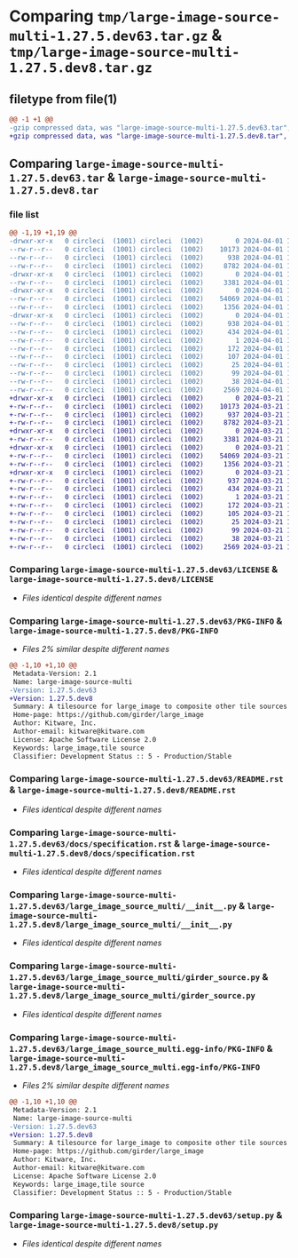 # Comparing `tmp/large-image-source-multi-1.27.5.dev63.tar.gz` & `tmp/large-image-source-multi-1.27.5.dev8.tar.gz`

## filetype from file(1)

```diff
@@ -1 +1 @@
-gzip compressed data, was "large-image-source-multi-1.27.5.dev63.tar", last modified: Mon Apr  1 15:30:09 2024, max compression
+gzip compressed data, was "large-image-source-multi-1.27.5.dev8.tar", last modified: Thu Mar 21 13:11:13 2024, max compression
```

## Comparing `large-image-source-multi-1.27.5.dev63.tar` & `large-image-source-multi-1.27.5.dev8.tar`

### file list

```diff
@@ -1,19 +1,19 @@
-drwxr-xr-x   0 circleci  (1001) circleci  (1002)        0 2024-04-01 15:30:09.504470 large-image-source-multi-1.27.5.dev63/
--rw-r--r--   0 circleci  (1001) circleci  (1002)    10173 2024-04-01 15:30:09.000000 large-image-source-multi-1.27.5.dev63/LICENSE
--rw-r--r--   0 circleci  (1001) circleci  (1002)      938 2024-04-01 15:30:09.504470 large-image-source-multi-1.27.5.dev63/PKG-INFO
--rw-r--r--   0 circleci  (1001) circleci  (1002)     8782 2024-04-01 15:30:09.000000 large-image-source-multi-1.27.5.dev63/README.rst
-drwxr-xr-x   0 circleci  (1001) circleci  (1002)        0 2024-04-01 15:30:09.504470 large-image-source-multi-1.27.5.dev63/docs/
--rw-r--r--   0 circleci  (1001) circleci  (1002)     3381 2024-04-01 15:27:06.000000 large-image-source-multi-1.27.5.dev63/docs/specification.rst
-drwxr-xr-x   0 circleci  (1001) circleci  (1002)        0 2024-04-01 15:30:09.504470 large-image-source-multi-1.27.5.dev63/large_image_source_multi/
--rw-r--r--   0 circleci  (1001) circleci  (1002)    54069 2024-04-01 15:27:06.000000 large-image-source-multi-1.27.5.dev63/large_image_source_multi/__init__.py
--rw-r--r--   0 circleci  (1001) circleci  (1002)     1356 2024-04-01 15:27:06.000000 large-image-source-multi-1.27.5.dev63/large_image_source_multi/girder_source.py
-drwxr-xr-x   0 circleci  (1001) circleci  (1002)        0 2024-04-01 15:30:09.504470 large-image-source-multi-1.27.5.dev63/large_image_source_multi.egg-info/
--rw-r--r--   0 circleci  (1001) circleci  (1002)      938 2024-04-01 15:30:09.000000 large-image-source-multi-1.27.5.dev63/large_image_source_multi.egg-info/PKG-INFO
--rw-r--r--   0 circleci  (1001) circleci  (1002)      434 2024-04-01 15:30:09.000000 large-image-source-multi-1.27.5.dev63/large_image_source_multi.egg-info/SOURCES.txt
--rw-r--r--   0 circleci  (1001) circleci  (1002)        1 2024-04-01 15:30:09.000000 large-image-source-multi-1.27.5.dev63/large_image_source_multi.egg-info/dependency_links.txt
--rw-r--r--   0 circleci  (1001) circleci  (1002)      172 2024-04-01 15:30:09.000000 large-image-source-multi-1.27.5.dev63/large_image_source_multi.egg-info/entry_points.txt
--rw-r--r--   0 circleci  (1001) circleci  (1002)      107 2024-04-01 15:30:09.000000 large-image-source-multi-1.27.5.dev63/large_image_source_multi.egg-info/requires.txt
--rw-r--r--   0 circleci  (1001) circleci  (1002)       25 2024-04-01 15:30:09.000000 large-image-source-multi-1.27.5.dev63/large_image_source_multi.egg-info/top_level.txt
--rw-r--r--   0 circleci  (1001) circleci  (1002)       99 2024-04-01 15:27:06.000000 large-image-source-multi-1.27.5.dev63/pyproject.toml
--rw-r--r--   0 circleci  (1001) circleci  (1002)       38 2024-04-01 15:30:09.504470 large-image-source-multi-1.27.5.dev63/setup.cfg
--rw-r--r--   0 circleci  (1001) circleci  (1002)     2569 2024-04-01 15:27:06.000000 large-image-source-multi-1.27.5.dev63/setup.py
+drwxr-xr-x   0 circleci  (1001) circleci  (1002)        0 2024-03-21 13:11:13.852408 large-image-source-multi-1.27.5.dev8/
+-rw-r--r--   0 circleci  (1001) circleci  (1002)    10173 2024-03-21 13:11:13.000000 large-image-source-multi-1.27.5.dev8/LICENSE
+-rw-r--r--   0 circleci  (1001) circleci  (1002)      937 2024-03-21 13:11:13.852408 large-image-source-multi-1.27.5.dev8/PKG-INFO
+-rw-r--r--   0 circleci  (1001) circleci  (1002)     8782 2024-03-21 13:11:13.000000 large-image-source-multi-1.27.5.dev8/README.rst
+drwxr-xr-x   0 circleci  (1001) circleci  (1002)        0 2024-03-21 13:11:13.852408 large-image-source-multi-1.27.5.dev8/docs/
+-rw-r--r--   0 circleci  (1001) circleci  (1002)     3381 2024-03-21 13:08:10.000000 large-image-source-multi-1.27.5.dev8/docs/specification.rst
+drwxr-xr-x   0 circleci  (1001) circleci  (1002)        0 2024-03-21 13:11:13.852408 large-image-source-multi-1.27.5.dev8/large_image_source_multi/
+-rw-r--r--   0 circleci  (1001) circleci  (1002)    54069 2024-03-21 13:08:10.000000 large-image-source-multi-1.27.5.dev8/large_image_source_multi/__init__.py
+-rw-r--r--   0 circleci  (1001) circleci  (1002)     1356 2024-03-21 13:08:10.000000 large-image-source-multi-1.27.5.dev8/large_image_source_multi/girder_source.py
+drwxr-xr-x   0 circleci  (1001) circleci  (1002)        0 2024-03-21 13:11:13.852408 large-image-source-multi-1.27.5.dev8/large_image_source_multi.egg-info/
+-rw-r--r--   0 circleci  (1001) circleci  (1002)      937 2024-03-21 13:11:13.000000 large-image-source-multi-1.27.5.dev8/large_image_source_multi.egg-info/PKG-INFO
+-rw-r--r--   0 circleci  (1001) circleci  (1002)      434 2024-03-21 13:11:13.000000 large-image-source-multi-1.27.5.dev8/large_image_source_multi.egg-info/SOURCES.txt
+-rw-r--r--   0 circleci  (1001) circleci  (1002)        1 2024-03-21 13:11:13.000000 large-image-source-multi-1.27.5.dev8/large_image_source_multi.egg-info/dependency_links.txt
+-rw-r--r--   0 circleci  (1001) circleci  (1002)      172 2024-03-21 13:11:13.000000 large-image-source-multi-1.27.5.dev8/large_image_source_multi.egg-info/entry_points.txt
+-rw-r--r--   0 circleci  (1001) circleci  (1002)      105 2024-03-21 13:11:13.000000 large-image-source-multi-1.27.5.dev8/large_image_source_multi.egg-info/requires.txt
+-rw-r--r--   0 circleci  (1001) circleci  (1002)       25 2024-03-21 13:11:13.000000 large-image-source-multi-1.27.5.dev8/large_image_source_multi.egg-info/top_level.txt
+-rw-r--r--   0 circleci  (1001) circleci  (1002)       99 2024-03-21 13:08:10.000000 large-image-source-multi-1.27.5.dev8/pyproject.toml
+-rw-r--r--   0 circleci  (1001) circleci  (1002)       38 2024-03-21 13:11:13.852408 large-image-source-multi-1.27.5.dev8/setup.cfg
+-rw-r--r--   0 circleci  (1001) circleci  (1002)     2569 2024-03-21 13:08:10.000000 large-image-source-multi-1.27.5.dev8/setup.py
```

### Comparing `large-image-source-multi-1.27.5.dev63/LICENSE` & `large-image-source-multi-1.27.5.dev8/LICENSE`

 * *Files identical despite different names*

### Comparing `large-image-source-multi-1.27.5.dev63/PKG-INFO` & `large-image-source-multi-1.27.5.dev8/PKG-INFO`

 * *Files 2% similar despite different names*

```diff
@@ -1,10 +1,10 @@
 Metadata-Version: 2.1
 Name: large-image-source-multi
-Version: 1.27.5.dev63
+Version: 1.27.5.dev8
 Summary: A tilesource for large_image to composite other tile sources
 Home-page: https://github.com/girder/large_image
 Author: Kitware, Inc.
 Author-email: kitware@kitware.com
 License: Apache Software License 2.0
 Keywords: large_image,tile source
 Classifier: Development Status :: 5 - Production/Stable
```

### Comparing `large-image-source-multi-1.27.5.dev63/README.rst` & `large-image-source-multi-1.27.5.dev8/README.rst`

 * *Files identical despite different names*

### Comparing `large-image-source-multi-1.27.5.dev63/docs/specification.rst` & `large-image-source-multi-1.27.5.dev8/docs/specification.rst`

 * *Files identical despite different names*

### Comparing `large-image-source-multi-1.27.5.dev63/large_image_source_multi/__init__.py` & `large-image-source-multi-1.27.5.dev8/large_image_source_multi/__init__.py`

 * *Files identical despite different names*

### Comparing `large-image-source-multi-1.27.5.dev63/large_image_source_multi/girder_source.py` & `large-image-source-multi-1.27.5.dev8/large_image_source_multi/girder_source.py`

 * *Files identical despite different names*

### Comparing `large-image-source-multi-1.27.5.dev63/large_image_source_multi.egg-info/PKG-INFO` & `large-image-source-multi-1.27.5.dev8/large_image_source_multi.egg-info/PKG-INFO`

 * *Files 2% similar despite different names*

```diff
@@ -1,10 +1,10 @@
 Metadata-Version: 2.1
 Name: large-image-source-multi
-Version: 1.27.5.dev63
+Version: 1.27.5.dev8
 Summary: A tilesource for large_image to composite other tile sources
 Home-page: https://github.com/girder/large_image
 Author: Kitware, Inc.
 Author-email: kitware@kitware.com
 License: Apache Software License 2.0
 Keywords: large_image,tile source
 Classifier: Development Status :: 5 - Production/Stable
```

### Comparing `large-image-source-multi-1.27.5.dev63/setup.py` & `large-image-source-multi-1.27.5.dev8/setup.py`

 * *Files identical despite different names*

